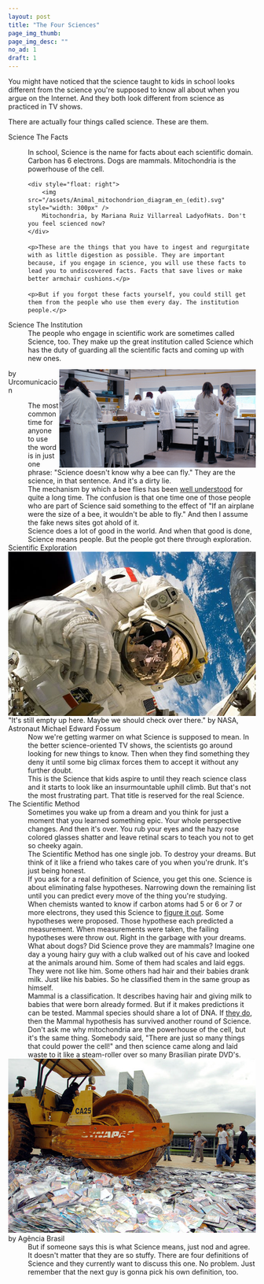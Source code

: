 ```yaml
---
layout: post
title: "The Four Sciences"
page_img_thumb: 
page_img_desc: ""
no_ad: 1
draft: 1
---
```


You might have noticed that the science taught to kids in school looks different from the science you're supposed to know all about when you argue on the Internet. And they both look different from science as practiced in TV shows.

There are actually four things called science. These are them.

<dt>Science The Facts</dt>
<dd>
    <p>In school, Science is the name for facts about each scientific domain. Carbon has 6 electrons. Dogs are mammals. Mitochondria is the powerhouse of the cell.</p>

    <div style="float: right">
        <img src="/assets/Animal_mitochondrion_diagram_en_(edit).svg" style="width: 300px" />
        Mitochondria, by Mariana Ruiz Villarreal LadyofHats. Don't you feel scienced now?
    </div>

    <p>These are the things that you have to ingest and regurgitate with as little digestion as possible. They are important because, if you engage in science, you will use these facts to lead you to undiscovered facts. Facts that save lives or make better armchair cushions.</p>

    <p>But if you forgot these facts yourself, you could still get them from the people who use them every day. The institution people.</p>
</dd>

<dt>Science The Institution</dt>
<dd>The people who engage in scientific work are sometimes called Science, too. They make up the great institution called Science which has the duty of guarding all the scientific facts and coming up with new ones.</dd>

<img src="/assets/InvestigadoresUR.JPG" style="float: right; width: 400px" /> by Urcomunicacion

<dd>The most common time for anyone to use the word is in just one phrase: "Science doesn't know why a bee can fly." They are the science, in that sentence. And it's a dirty lie.</dd>

<dd>The mechanism by which a bee flies has been <a href="http://www.todayifoundout.com/index.php/2013/08/bumblebee-flight-does-not-violate-the-laws-of-physics/">well understood</a> for quite a long time. The confusion is that one time one of those people who are part of Science said something to the effect of "If an airplane were the size of a bee, it wouldn't be able to fly." And then I assume the fake news sites got ahold of it.</dd>

<dd>Science does a lot of good in the world. And when that good is done, Science means people. But the people got there through exploration.</dd>

<dt>Scientific Exploration</dt>

<img src="/assets/640px-Piers_Sellers_spacewalk.jpg" style="float: right;" />
"It's still empty up here. Maybe we should check over there." by NASA, Astronaut Michael Edward Fossum 

<dd>Now we're getting warmer on what Science is supposed to mean. In the better science-oriented TV shows, the scientists go around looking for new things to know. Then when they find something they deny it until some big climax forces them to accept it without any further doubt.</dd>

<dd>This is the Science that kids aspire to until they reach science class and it starts to look like an insurmountable uphill climb. But that's not the most frustrating part. That title is reserved for the real Science.</dd>

<dt>The Scientific Method</dt>

<dd>Sometimes you wake up from a dream and you think for just a moment that you learned something epic. Your whole perspective changes. And then it's over. You rub your eyes and the hazy rose colored glasses shatter and leave retinal scars to teach you not to get so cheeky again.</dd>

<dd>The Scientific Method has one single job. To destroy your dreams. But think of it like a friend who takes care of you when you're drunk. It's just being honest.</dd>

<dd>If you ask for a real definition of Science, you get this one. Science is about eliminating false hypotheses. Narrowing down the remaining list until you can predict every move of the thing you're studying.</dd>

<dd>When chemists wanted to know if carbon atoms had 5 or 6 or 7 or more electrons, they used this Science to <a href="https://www.quora.com/How-did-the-scientists-find-out-the-number-of-protons-in-an-atom">figure it out</a>. Some hypotheses were proposed. Those hypothese each predicted a measurement. When measurements were taken, the failing hypotheses were throw out. Right in the garbage with your dreams.</dd>

<dd>What about dogs? Did Science prove they are mammals? Imagine one day a young hairy guy with a club walked out of his cave and looked at the animals around him. Some of them had scales and laid eggs. They were not like him. Some others had hair and their babies drank milk. Just like his babies. So he classified them in the same group as himself.</dd>

<dd>Mammal is a classification. It describes having hair and giving milk to babies that were born already formed. But if it makes predictions it can be tested. Mammal species should share a lot of DNA. If <a href="https://www.quora.com/What-percentage-of-human-DNA-is-shared-with-other-things">they do</a>, then the Mammal hypothesis has survived another round of Science.</dd>

<dd>Don't ask me why mitochondria are the powerhouse of the cell, but it's the same thing. Somebody said, "There are just so many things that could power the cell!" and then science came along and laid waste to it like a steam-roller over so many Brasilian pirate DVD's.</dd>

<img src="/assets/640px-Destroy_CD137841.jpg">
 by Agência Brasil

<dd>But if someone says this is what Science means, just nod and agree. It doesn't matter that they are so stuffy. There are four definitions of Science and they currently want to discuss this one. No problem. Just remember that the next guy is gonna pick his own definition, too.</dd>